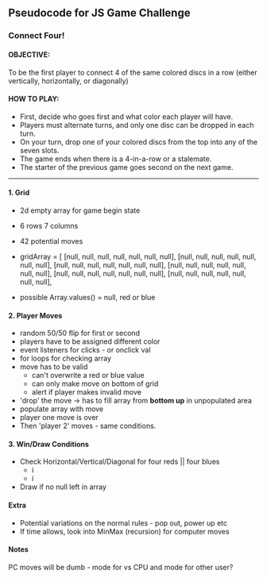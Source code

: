 ## Pseudocode for JS Game Challenge

### Connect Four!

#### OBJECTIVE:

To be the first player to connect 4 of the same colored discs in a row (either vertically, horizontally, or diagonally)

#### HOW TO PLAY:

- First, decide who goes first and what color each player will have.
- Players must alternate turns, and only one disc can be dropped in each turn.
- On your turn, drop one of your colored discs from the top into any of the seven slots.
- The game ends when there is a 4-in-a-row or a stalemate.
- The starter of the previous game goes second on the next game.

---

#### 1. Grid

- 2d empty array for game begin state
- 6 rows 7 columns
- 42 potential moves 
- gridArray = [
  [null, null, null, null, null, null, null],
  [null, null, null, null, null, null, null],
  [null, null, null, null, null, null, null],
  [null, null, null, null, null, null, null],
  [null, null, null, null, null, null, null],
  [null, null, null, null, null, null, null],

- possible Array.values() = null, red or blue


#### 2. Player Moves

- random 50/50 flip for first or second
- players have to be assigned different color
- event listeners for clicks - or onclick val
- for loops for checking array 
- move has to be valid
   - can't overwrite a red or blue value
   - can only make move on bottom of grid
   - alert if player makes invalid move
- 'drop' the move -> has to fill array from <b>bottom up</b> in unpopulated area
- populate array with move
- player one move is over 
- Then 'player 2' moves - same conditions. 

#### 3. Win/Draw Conditions

- Check Horizontal/Vertical/Diagonal for four reds || four blues
  - i
  - i
- Draw if no null left in array

#### Extra

- Potential variations on the normal rules - pop out, power up etc
- If time allows, look into MinMax (recursion) for computer moves


#### Notes

PC moves will be dumb - mode for vs CPU and mode for other user?